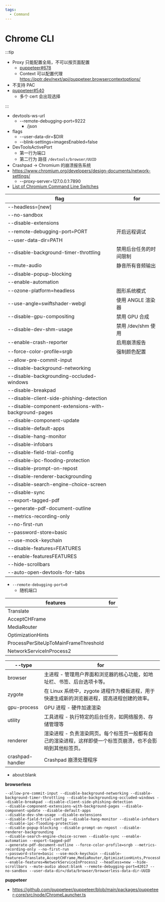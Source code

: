 ```yaml
---
tags:
  - Command
---
```


# Chrome CLI

:::tip

- Proxy 只能配置全局，不可以按页面配置
  - [puppeteer#678](https://github.com/puppeteer/puppeteer/issues/678)
  - Context 可以配置代理 https://pptr.dev/next/api/puppeteer.browsercontextoptions/
- 不支持 PAC
- [puppeteer#540](https://github.com/puppeteer/puppeteer/issues/540)
  - 多个 cert 会出现选择

:::

- devtools-ws-url
  - --remote-debugging-port=9222
    - /json
- flags
  - --user-data-dir=$DIR
  - --blink-settings=imagesEnabled=false
- DevToolsActivePort
  - 第一行为端口
  - 第二行为 路径 `/devtools/browser/UUID`
- Crashpad -> Chromium 的崩溃报告系统
- https://www.chromium.org/developers/design-documents/network-settings/
  - --proxy-server=127.0.0.1:7890
- [List of Chromium Command Line Switches](https://peter.sh/experiments/chromium-command-line-switches/)

| flag                                                 | for                    |
| ---------------------------------------------------- | ---------------------- |
| --headless=[new]                                     |
| --no-sandbox                                         |
| --disable-extensions                                 |
| --remote-debugging-port=PORT                         | 开启远程调试           |
| --user-data-dir=PATH                                 |
| --disable-background-timer-throttling                | 禁用后台任务的时间限制 |
| --mute-audio                                         | 静音所有音频输出       |
| --disable-popup-blocking                             |
| --enable-automation                                  |
| --ozone-platform=headless                            | 图形系统模式           |
| --use-angle=swiftshader-webgl                        | 使用 ANGLE 渲染器      |
| --disable-gpu-compositing                            | 禁用 GPU 合成          |
| --disable-dev-shm-usage                              | 禁用 /dev/shm 使用     |
| --enable-crash-reporter                              | 启用崩溃报告           |
| --force-color-profile=srgb                           | 强制颜色配置           |
| --allow-pre-commit-input                             |
| --disable-background-networking                      |
| --disable-backgrounding-occluded-windows             |
| --disable-breakpad                                   |
| --disable-client-side-phishing-detection             |
| --disable-component-extensions-with-background-pages |
| --disable-component-update                           |
| --disable-default-apps                               |
| --disable-hang-monitor                               |
| --disable-infobars                                   |
| --disable-field-trial-config                         |
| --disable-ipc-flooding-protection                    |
| --disable-prompt-on-repost                           |
| --disable-renderer-backgrounding                     |
| --disable-search-engine-choice-screen                |
| --disable-sync                                       |
| --export-tagged-pdf                                  |
| --generate-pdf-document-outline                      |
| --metrics-recording-only                             |
| --no-first-run                                       |
| --password-store=basic                               |
| --use-mock-keychain                                  |
| --disable-features=FEATURES                          |
| --enable-featuresFEATURES                            |
| --hide-scrollbars                                    |
| --auto-open-devtools-for-tabs                        |

- `--remote-debugging-port=0`
  - 随机端口

| features                             | for |
| ------------------------------------ | --- |
| Translate                            |
| AcceptCHFrame                        |
| MediaRouter                          |
| OptimizationHints                    |
| ProcessPerSiteUpToMainFrameThreshold |
| NetworkServiceInProcess2             |

| --type           | for                                                                                                         |
| ---------------- | ----------------------------------------------------------------------------------------------------------- |
| browser          | 主进程 - 管理用户界面和浏览器的核心功能，如地址栏、书签、后台选项卡等。                                     |
| zygote           | 在 Linux 系统中，zygote 进程作为模板进程，用于快速生成新的浏览器进程，提高进程创建的效率。                  |
| gpu-process      | GPU 进程 - 硬件加速渲染                                                                                     |
| utility          | 工具进程 - 执行特定的后台任务，如网络服务、存储管理等                                                       |
| renderer         | 渲染进程 - 负责渲染网页。每个标签页一般都有自己的渲染进程，这样即使一个标签页崩溃，也不会影响到其他标签页。 |
| crashpad-handler | Crashpad 崩溃处理程序                                                                                       |

- about:blank

**browserless**

```
--allow-pre-commit-input --disable-background-networking --disable-background-timer-throttling --disable-backgrounding-occluded-windows --disable-breakpad --disable-client-side-phishing-detection
--disable-component-extensions-with-background-pages --disable-component-update --disable-default-apps
--disable-dev-shm-usage --disable-extensions
--disable-field-trial-config --disable-hang-monitor --disable-infobars --disable-ipc-flooding-protection
--disable-popup-blocking --disable-prompt-on-repost --disable-renderer-backgrounding
--disable-search-engine-choice-screen --disable-sync --enable-automation --export-tagged-pdf
--generate-pdf-document-outline --force-color-profile=srgb --metrics-recording-only --no-first-run
--password-store=basic --use-mock-keychain --disable-features=Translate,AcceptCHFrame,MediaRouter,OptimizationHints,ProcessPerSiteUpToMainFrameThreshold
--enable-features=NetworkServiceInProcess2 --headless=new --hide-scrollbars --mute-audio about:blank --remote-debugging-port=42017 --no-sandbox --user-data-dir=/data/browser/browserless-data-dir-UUID
```

**puppeteer**

- https://github.com/puppeteer/puppeteer/blob/main/packages/puppeteer-core/src/node/ChromeLauncher.ts
